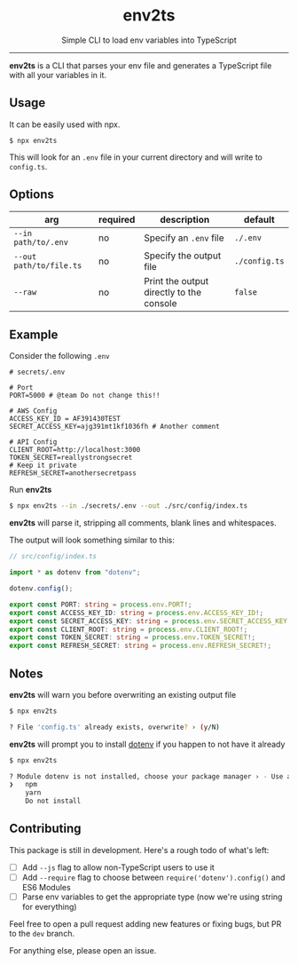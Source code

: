 <h1 align="center">env2ts</h1>
<p align="center">Simple CLI to load env variables into TypeScript</p>

---

**env2ts** is a CLI that parses your env file and generates a TypeScript file with all your variables in it.

## Usage

It can be easily used with npx.

```shell
$ npx env2ts
```

This will look for an `.env` file in your current directory and will write to `config.ts`.

## Options

| arg                     | required | description                              | default       |
| ----------------------- | -------- | ---------------------------------------- | ------------- |
| `--in path/to/.env`     | no       | Specify an `.env` file                   | `./.env`      |
| `--out path/to/file.ts` | no       | Specify the output file                  | `./config.ts` |
| `--raw`                 | no       | Print the output directly to the console | `false`       |

## Example

Consider the following `.env`

```shell
# secrets/.env

# Port
PORT=5000 # @team Do not change this!!

# AWS Config
ACCESS_KEY_ID = AF391430TEST
SECRET_ACCESS_KEY=ajg391mt1kf1036fh # Another comment

# API Config
CLIENT_ROOT=http://localhost:3000
TOKEN_SECRET=reallystrongsecret
# Keep it private
REFRESH_SECRET=anothersecretpass
```

Run **env2ts**

```sh
$ npx env2ts --in ./secrets/.env --out ./src/config/index.ts
```

**env2ts** will parse it, stripping all comments, blank lines and whitespaces.

The output will look something similar to this:

```typescript
// src/config/index.ts

import * as dotenv from "dotenv";

dotenv.config();

export const PORT: string = process.env.PORT!;
export const ACCESS_KEY_ID: string = process.env.ACCESS_KEY_ID!;
export const SECRET_ACCESS_KEY: string = process.env.SECRET_ACCESS_KEY!;
export const CLIENT_ROOT: string = process.env.CLIENT_ROOT!;
export const TOKEN_SECRET: string = process.env.TOKEN_SECRET!;
export const REFRESH_SECRET: string = process.env.REFRESH_SECRET!;
```

## Notes

**env2ts** will warn you before overwriting an existing output file

```sh
$ npx env2ts

? File 'config.ts' already exists, overwrite? › (y/N)
```

**env2ts** will prompt you to install [dotenv](https://www.npmjs.com/package/dotenv) if you happen to not have it already

```sh
$ npx env2ts

? Module dotenv is not installed, choose your package manager › - Use arrow-keys. Return to submit.
❯   npm
    yarn
    Do not install
```

## Contributing

This package is still in development. Here's a rough todo of what's left:

- [ ] Add `--js` flag to allow non-TypeScript users to use it
- [ ] Add `--require` flag to choose between `require('dotenv').config()` and ES6 Modules
- [ ] Parse env variables to get the appropriate type (now we're using string for everything)

Feel free to open a pull request adding new features or fixing bugs, but PR to the `dev` branch.

For anything else, please open an issue.
